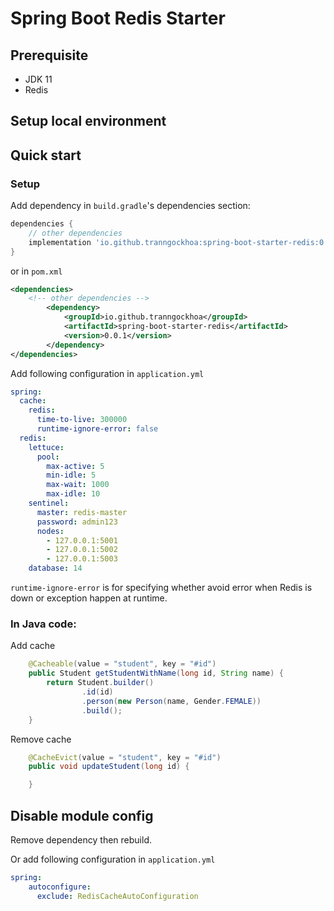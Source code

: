 # Spring Boot Redis Starter

## Prerequisite
- JDK 11
- Redis

## Setup local environment

## Quick start

### Setup 

Add dependency in `build.gradle`'s dependencies section:

```groovy
dependencies {
    // other dependencies
    implementation 'io.github.tranngockhoa:spring-boot-starter-redis:0.0.1'
}
```

or in `pom.xml`

```xml
<dependencies>
    <!-- other dependencies -->
        <dependency>
            <groupId>io.github.tranngockhoa</groupId>
            <artifactId>spring-boot-starter-redis</artifactId>
            <version>0.0.1</version>
        </dependency>
</dependencies>
```

Add following configuration in `application.yml`

```yaml
spring:
  cache:
    redis:
      time-to-live: 300000
      runtime-ignore-error: false
  redis:
    lettuce:
      pool:
        max-active: 5
        min-idle: 5
        max-wait: 1000
        max-idle: 10
    sentinel:
      master: redis-master
      password: admin123
      nodes:
        - 127.0.0.1:5001
        - 127.0.0.1:5002
        - 127.0.0.1:5003
    database: 14
```

`runtime-ignore-error` is for specifying whether avoid error when Redis is down or exception happen at runtime.

### In Java code:

Add cache

```java
    @Cacheable(value = "student", key = "#id")
    public Student getStudentWithName(long id, String name) {
        return Student.builder()
                .id(id)
                .person(new Person(name, Gender.FEMALE))
                .build();
    }
```

Remove cache

```java
    @CacheEvict(value = "student", key = "#id")
    public void updateStudent(long id) {

    }
```


## Disable module config

Remove dependency then rebuild.

Or add following configuration in `application.yml`

```yaml
spring:
    autoconfigure:
      exclude: RedisCacheAutoConfiguration
```

